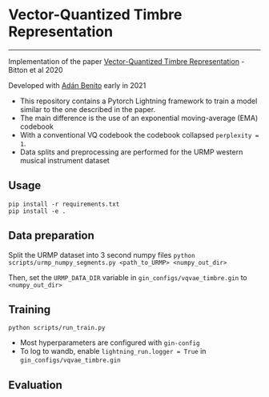 # Vector-Quantized Timbre Representation
---
Implementation of the paper [Vector-Quantized Timbre Representation](https://arxiv.org/pdf/2007.06349.pdf) - Bitton et al 2020

Developed with [Adán Benito](https://github.com/adanlbenito) early in 2021

* This repository contains a Pytorch Lightning framework to train a model similar to the one described in the paper. 
* The main difference is the use of an exponential moving-average (EMA) codebook
* With a conventional VQ codebook the codebook collapsed `perplexity = 1`.
* Data splits and preprocessing are performed for the URMP western musical instrument dataset

## Usage
```setup
pip install -r requirements.txt
pip install -e .
```

## Data preparation
Split the URMP dataset into 3 second numpy files
`python scripts/urmp_numpy_segments.py <path_to_URMP> <numpy_out_dir>`

Then, set the `URMP_DATA_DIR` variable in `gin_configs/vqvae_timbre.gin` to `<numpy_out_dir>`

## Training
`python scripts/run_train.py`

* Most hyperparameters are configured with `gin-config`
* To log to wandb, enable `lightning_run.logger = True` in `gin_configs/vqvae_timbre.gin`

## Evaluation
